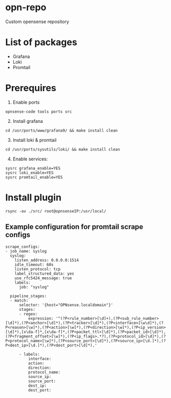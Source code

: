 # opn-repo
Custom opensense repository

# List of packages
* Grafana
* Loki
* Promtail

# Prerequires

1. Enable ports 
```
opnsense-code tools ports src
```

2. Install grafana
```
cd /usr/ports/www/grafana9/ && make install clean
```

3. Install loki & promtail
```
cd /usr/ports/sysutils/loki/ && make install clean
```

4. Enable services:

```
sysrc grafana_enable=YES
sysrc loki_enable=YES
sysrc promtail_enable=YES
```

# Install plugin
```
rsync -av ./src/ root@opnsenseIP:/usr/local/
```

## Example configuration for promtail scrape configs
```
scrape_configs:
- job_name: syslog
  syslog:
    listen_address: 0.0.0.0:1514
    idle_timeout: 60s
    listen_protocol: tcp
    label_structured_data: yes
    use_rfc5424_message: true
    labels:
      job: "syslog"

  pipeline_stages:
  - match:
      selector: '{host="OPNsense.localdomain"}'
      stages:
      - regex:
          expression: '^(?P<rule_number>[\d]+),(?P<sub_rule_number>[\d]*),(?P<anchor>[\d]*),(?P<tracker>[\d]*),(?P<interface>[\w\d]*),(?P<reason>[\w]*),(?P<action>[\w]*),(?P<direction>[\w]*),(?P<ip_version>[\d]*),[x\da-f]*,[x\da-f]*,(?P<packet_ttl>[\d]*),(?P<packet_id>[\d]*),(?P<fragment_offset>[\w]*),(?P<ip_flags>.*?),(?P<protocol_id>[\d]*),(?P<protocol_name>[\w]*),(?P<source_port>[\d]*),(?P<source_ip>[\d.]*),(?P<dest_ip>[\d.]*),(?P<dest_port>[\d]*),'

      - labels:
          interface:
          action:
          direction:
          protocol_name:
          source_ip:
          source_port:
          dest_ip:
          dest_port:
```